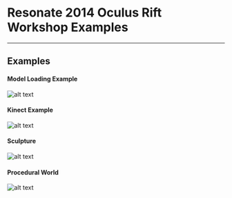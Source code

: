 Resonate 2014 Oculus Rift Workshop Examples
=====================

----------


Examples
---------

#### Model Loading Example

![alt text](https://github.com/andreasmuller/OculusRiftWorkshop2014/master/Screenshots/ModeLoadExample.png "Model Loading Example")


#### Kinect Example 

![alt text](https://github.com/andreasmuller/OculusRiftWorkshop2014/master/Screenshots/KinectExample.png "Kinect Example")

#### Sculpture

![alt text](https://github.com/andreasmuller/OculusRiftWorkshop2014/master/Screenshots/Sculpture.png "Sculpture")

#### Procedural World

![alt text](https://github.com/andreasmuller/OculusRiftWorkshop2014/master/Screenshots/ProceduralWorld.png "Procedural World")